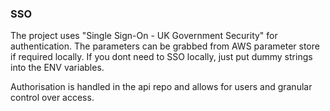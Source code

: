 ### SSO

The project uses "Single Sign-On - UK Government Security" for authentication. The parameters can be grabbed from AWS parameter store if required locally. If you dont need to SSO locally, just put dummy strings into the ENV variables.

Authorisation is handled in the api repo and allows for users and granular control over access.

#
